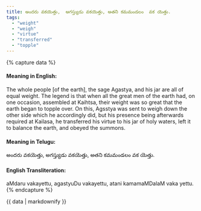 ```yaml
---
title: అందరు వకయెత్తు,  అగస్త్యుడు వకయెత్తు, అతని కమమండలం  వక యెత్తు.
tags:
  - "weight"
  - "weigh"
  - "virtue"
  - "transferred"
  - "topple"
---
```


{% capture data %}
#### Meaning in English:
The whole people [of the earth], the sage Agastya, and his jar are all of equal weight.
The legend is that when all the great men of the earth had, on one occasion, assembled at Kaihtsa, their weight was so great that the earth began to topple over. On this, Agsstya was sent to weigh down the other side which he accordingly did, but his presence being afterwards required at Kailasa, he transferred his virtue to his jar of holy waters, left it to balance the earth, and obeyed the summons.

#### Meaning in Telugu:
అందరు వకయెత్తు,  అగస్త్యుడు వకయెత్తు, అతని కమమండలం  వక యెత్తు.

#### English Transliteration:
aMdaru vakayettu,  agastyuDu vakayettu, atani kamamaMDalaM  vaka yettu.
{% endcapture %}

{{ data | markdownify }}

